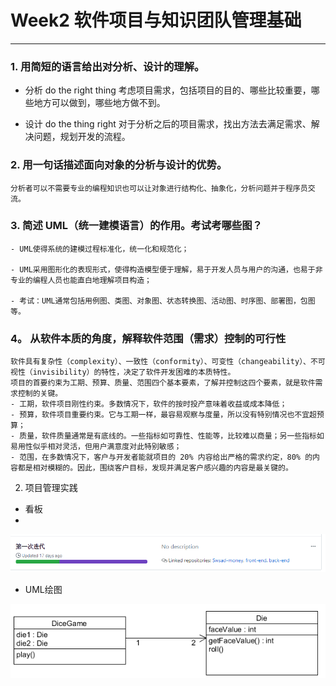 # Week2 软件项目与知识团队管理基础

---

### 1. 用简短的语言给出对分析、设计的理解。

- 分析 do the right thing
    考虑项目需求，包括项目的目的、哪些比较重要，哪些地方可以做到，哪些地方做不到。

- 设计 do the thing right
     对于分析之后的项目需求，找出方法去满足需求、解决问题，规划开发的流程。

### 2. 用一句话描述面向对象的分析与设计的优势。
    分析者可以不需要专业的编程知识也可以让对象进行结构化、抽象化，分析问题并于程序员交流。

### 3. 简述 UML（统一建模语言）的作用。考试考哪些图？

    - UML使得系统的建模过程标准化，统一化和规范化；

    - UML采用图形化的表现形式，使得构造模型便于理解，易于开发人员与用户的沟通，也易于非专业的编程人员也能直白地理解项目构造；

    - 考试：UML通常包括用例图、类图、对象图、状态转换图、活动图、时序图、部署图，包图等。

### 4。 从软件本质的角度，解释软件范围（需求）控制的可行性
    软件具有复杂性（complexity）、一致性（conformity）、可变性（changeability）、不可视性（invisibility）的特性，决定了软件开发困难的本质特性。
    项目的首要约束为工期、预算、质量、范围四个基本要素，了解并控制这四个要素，就是软件需求控制的关键。
    - 工期，软件项目刚性约束。多数情况下，软件的按时投产意味着收益或成本降低；
    - 预算，软件项目重要约束。它与工期一样，最容易观察与度量，所以没有特别情况也不宜超预算；
    - 质量，软件质量通常是有底线的。一些指标如可靠性、性能等，比较难以商量；另一些指标如易用性似乎相对灵活，但用户满意度对此特别敏感；
    - 范围，在多数情况下，客户与开发者能就项目的 20% 内容给出严格的需求约定，80% 的内容都是相对模糊的。因此，围绕客户目标，发现并满足客户感兴趣的内容是最关键的。

2. 项目管理实践
- 看板
- 
![](kanban.png)

- UML绘图

![](uml.png)
